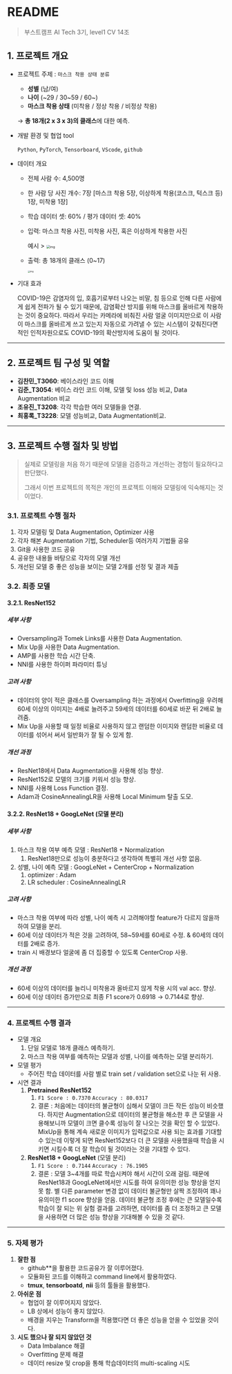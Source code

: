 # README

> 부스트캠프 AI Tech 3기, level1 CV 14조



## 1. 프로젝트 개요

* 프로젝트 주제 : `마스크 착용 상태 분류`

  * **성별** (남/여)
  * **나이** (~29 / 30~59 / 60~)
  * **마스크 착용 상태** (미착용 / 정상 착용 / 비정상 착용)

  → **총 18개(2 x 3 x 3)의 클래스**에 대한 예측.

* 개발 환경 및 협업 tool

  `Python`, `PyTorch`, `Tensorboard`, `VScode`, `github`

* 데이터 개요

  * 전체 사람 수: 4,500명

  * 한 사람 당 사진 개수: 7장 [마스크 착용 5장, 이상하게 착용(코스크, 턱스크 등) 1장, 미착용 1장]

  * 학습 데이터 셋: 60% / 평가 데이터 셋: 40%

  * 입력: 마스크 착용 사진, 미착용 사진, 혹은 이상하게 착용한 사진

    예시 > <img src="https://s3-ap-northeast-2.amazonaws.com/aistages-public-junyeop/app/Users/00000025/files/835262ea-d9fc-4c87-a927-02b2a6dd5fb3..png" alt="img" style="zoom:50%;" />

  * 출력: 총 18개의 클래스 (0~17)

    <img src="https://s3-ap-northeast-2.amazonaws.com/aistages-public-junyeop/app/Users/00000025/files/56bd7d05-4eb8-4e3e-884d-18bd74dc4864..png" alt="img" style="zoom: 33%;" />

* 기대 효과

  COVID-19은 감염자의 입, 호흡기로부터 나오는 비말, 침 등으로 인해 다른 사람에게 쉽게 전파가 될 수 있기 때문에, 감염확산 방지를 위해 마스크를 올바르게 착용하는 것이 중요하다. 따라서 우리는 카메라에 비춰진 사람 얼굴 이미지만으로 이 사람이 마스크를 올바르게 쓰고 있는지 자동으로 가려낼 수 있는 시스템이 갖춰진다면 적인 인적자원으로도 COVID-19의 확산방지에 도움이 될 것이다. 



---



## 2. 프로젝트 팀 구성 및 역할

- **김찬민_T3060**: 베이스라인 코드 이해
- **김준_T3054**: 베이스 라인 코드 이해, 모델 및 loss 성능 비교, Data Augmentation 비교
- **조유진_T3208**: 각각 학습한 여러 모델들을 연결.
- **최홍록_T3228**: 모델 성능비교, Data Augmentation비교.



---



## 3. 프로젝트 수행 절차 및 방법

> 실제로 모델링을 처음 하기 때문에 모델을 검증하고 개선하는 경험이 필요하다고 판단했다.
>
> 그래서 이번 프로젝트의 목적은 개인의 프로젝트 이해와 모델링에 익숙해지는 것이었다.



### 3.1. 프로젝트 수행 절차

1. 각자 모델링 및 Data Augmentation, Optimizer 사용
2. 각자 해본 Augmentation 기법, Scheduler등 여러가지 기법들 공유
3. Git을 사용한 코드 공유
4. 공유한 내용들 바탕으로 각자의 모델 개선
5. 개선된 모델 중 좋은 성능을 보이는 모델 2개를 선정 및 결과 제출



### 3.2. 최종 모델

#### 3.2.1. ResNet152

##### 세부 사항

* Oversampling과 Tomek Links를 사용한 Data Augmentation. 
* Mix Up을 사용한 Data Augmentation. 
* AMP를 사용한 학습 시간 단축. 
* NNI를 사용한 하이퍼 파라미터 튜닝

##### 고려 사항

* 데이터의 양이 적은 클래스를 Oversampling 하는 과정에서 Overfitting을 우려해 60세 이상의 이미지는 4배로 늘려주고 59세의 데이터를 60세로 바꾼 뒤 2배로 늘려줌. 
* Mix Up을 사용할 때 일정 비율로 사용하지 않고 랜덤한 이미지와 랜덤한 비율로 데이터를 섞어서 써서 일반화가 잘 될 수 있게 함.

##### 개선 과정

* ResNet18에서 Data Augmentation을 사용해 성능 향상. 
* ResNet152로 모델의 크기를 키워서 성능 향상. 
* NNI를 사용해 Loss Function 결정. 
* Adam과 CosineAnnealingLR을 사용해 Local Minimum 탈출 도모.



#### 3.2.2. ResNet18 + GoogLeNet (모델 분리)

##### 세부 사항

1. 마스크 착용 여부 예측 모델 : ResNet18 + Normalization
   1. ResNet18만으로 성능이 충분하다고 생각하여 특별히 개선 사항 없음.
2. 성별, 나이 예측 모델 : GoogLeNet + CenterCrop + Normalization
   1. optimizer : Adam
   2. LR scheduler : CosineAnnealingLR

##### 고려 사항

* 마스크 착용 여부에 따라 성별, 나이 예측 시 고려해야할 feature가 다르지 않을까 하여 모델을 분리.
* 60세 이상 데이터가 적은 것을 고려하여, 58~59세를 60세로 수정. & 60세의 데이터를 2배로 증가.
* train 시 배경보다 얼굴에 좀 더 집중할 수 있도록 CenterCrop 사용.

##### 개선 과정

* 60세 이상의 데이터를 늘리니 미착용과 올바르지 않게 착용 시의 val acc. 향상.
* 60세 이상 데이터 증가만으로 최종 F1 score가 0.6918 → 0.7144로 향상.



---



### 4. 프로젝트 수행 결과

- 모델 개요
  1. 단일 모델로 18개 클래스 예측하기.
  2. 마스크 착용 여부를 예측하는 모델과 성별, 나이를 예측하는 모델 분리하기.
- 모델 평가
  - 주어진 학습 데이터를 사람 별로 train set / validation set으로 나눈 뒤 사용.
- 시연 결과
  1. **Pretrained ResNet152**
     1. `F1 Score : 0.7370`    `Accuracy : 80.0317`
     2. 결론 : 처음에는 데이터의 불균형이 심해서 모델이 크든 작든 성능이 비슷했다. 하지만 Augmentation으로 데이터의 불균형을 해소한 후 큰 모델을 사용해보니까 모델이 크면 클수록 성능이 잘 나오는 것을 확인 할 수 있었다. MixUp을 통해 계속 새로운 이미지가 입력값으로 사용 되는 효과를 기대할 수 있는데 이렇게 되면 ResNet152보다 더 큰 모델을 사용했을때 학습을 시키면 시킬수록 더 잘 학습이 될 것이라는 것을 기대할 수 있다.
  2. **ResNet18 + GoogLeNet** (모델 분리)
     1. `F1 Score : 0.7144`    `Accuracy : 76.1905`
     2. 결론 : 모델 3~4개를 따로 학습시켜야 해서 시간이 오래 걸림. 때문에 ResNet18과 GoogLeNet에서만 시도를 하여 유의미한 성능 향상을 얻지 못 함. 별 다른 parameter 변경 없이 데이터 불균형만 살짝 조정하여 꽤나 유의미한 f1 score 향상을 얻음. 데이터 불균형 조정 후에는 큰 모델일수록 학습이 잘 되는 위 실험 결과를 고려하면, 데이터를 좀 더 조정하고 큰 모델을 사용하면 더 많은 성능 향상을 기대해볼 수 있을 것 같다.



---



### 5. 자체 평가

1. **잘한 점**
   * github**을 활용한 코드공유가 잘 이루어졌다.
   * 모듈화된 코드를 이해하고 command line에서 활용하였다.
   * **tmux**, **tensorboatd**, **nii** 등의 툴들을 활용했다.
2. **아쉬운 점**
   * 협업이 잘 이루어지지 않았다.
   * LB 상에서 성능이 좋지 않았다.
   * 배경을 지우는 Transform을 적용했다면 더 좋은 성능을 얻을 수 있었을 것이다.
3. **시도 했으나 잘 되지 않았던 것**
   * Data Imbalance 해결
   * Overfitting 문제 해결
   * 데이터 resize 및 crop을 통해 학습데이터의 multi-scaling 시도